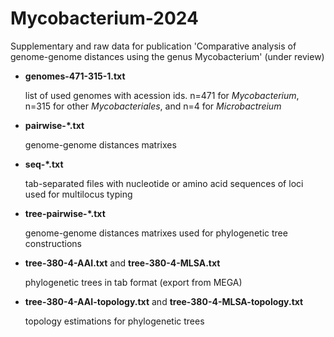 # Mycobacterium-2024

Supplementary and raw data for publication 'Comparative analysis of genome-genome distances using the genus Mycobacterium'
(under review)

- **genomes-471-315-1.txt**

  list of used genomes with acession ids. n=471 for _Mycobacterium_, n=315 for other _Mycobacteriales_, and n=4 for _Microbactreium_

- **pairwise-*.txt**

  genome-genome distances matrixes

- **seq-*.txt**

  tab-separated files with nucleotide or amino acid sequences of loci used for multilocus typing

- **tree-pairwise-*.txt**

  genome-genome distances matrixes used for phylogenetic tree constructions

- **tree-380-4-AAI.txt** and **tree-380-4-MLSA.txt**

  phylogenetic trees in tab format (export from MEGA)

- **tree-380-4-AAI-topology.txt** and **tree-380-4-MLSA-topology.txt**

  topology estimations for phylogenetic trees
